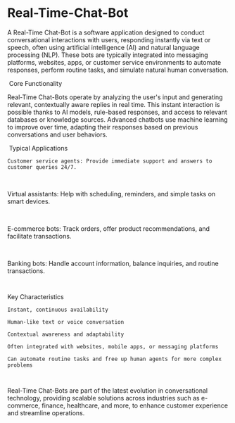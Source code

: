 # Real-Time-Chat-Bot

A Real-Time Chat-Bot is a software application designed to conduct conversational interactions with users, responding instantly via text or speech, often using artificial intelligence (AI) and natural language processing (NLP). These bots are typically integrated into messaging platforms, websites, apps, or customer service environments to automate responses, perform routine tasks, and simulate natural human conversation.

​
Core Functionality

Real-Time Chat-Bots operate by analyzing the user's input and generating relevant, contextually aware replies in real time. This instant interaction is possible thanks to AI models, rule-based responses, and access to relevant databases or knowledge sources. Advanced chatbots use machine learning to improve over time, adapting their responses based on previous conversations and user behaviors.

​
Typical Applications

    Customer service agents: Provide immediate support and answers to customer queries 24/7.

​

Virtual assistants: Help with scheduling, reminders, and simple tasks on smart devices.

​

E-commerce bots: Track orders, offer product recommendations, and facilitate transactions.

​

Banking bots: Handle account information, balance inquiries, and routine transactions.

    ​

Key Characteristics

    Instant, continuous availability

    Human-like text or voice conversation

    Contextual awareness and adaptability

    Often integrated with websites, mobile apps, or messaging platforms

    Can automate routine tasks and free up human agents for more complex problems

    ​

Real-Time Chat-Bots are part of the latest evolution in conversational technology, providing scalable solutions across industries such as e-commerce, finance, healthcare, and more, to enhance customer experience and streamline operations.
